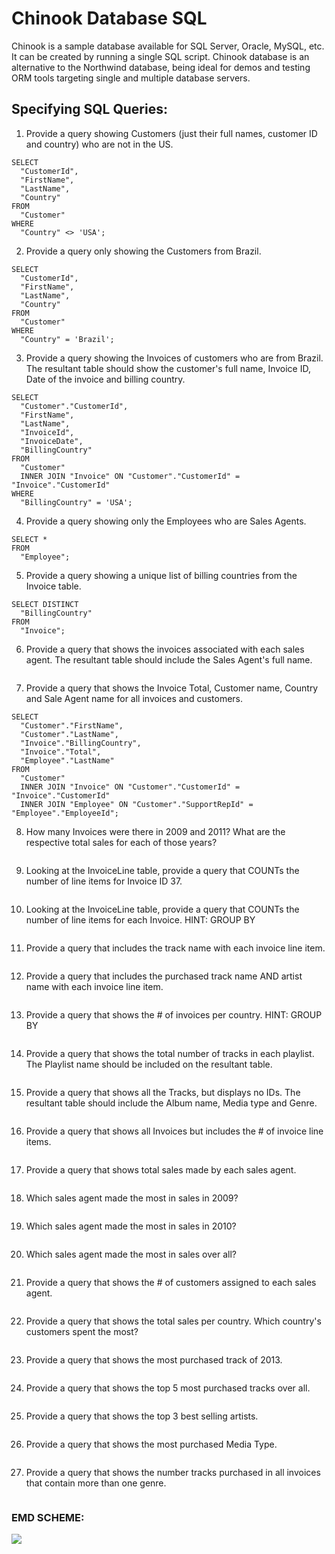 # Chinook Database SQL
Chinook is a sample database available for SQL Server, Oracle, MySQL, etc. It can be created by running a single SQL script. Chinook database is an alternative to the Northwind database, being ideal for demos and testing ORM tools targeting single and multiple database servers.

Specifying SQL Queries:
-------
1. Provide a query showing Customers (just their full names, customer ID and country) who are not in the US.
```
SELECT
  "CustomerId",
  "FirstName",
  "LastName",
  "Country"
FROM
  "Customer"
WHERE
  "Country" <> 'USA';
```

2. Provide a query only showing the Customers from Brazil.
```
SELECT
  "CustomerId",
  "FirstName",
  "LastName",
  "Country"
FROM
  "Customer"
WHERE
  "Country" = 'Brazil';
```

3. Provide a query showing the Invoices of customers who are from Brazil. The resultant table should show the customer's full name, Invoice ID, Date of the invoice and billing country.
```
SELECT
  "Customer"."CustomerId",
  "FirstName",
  "LastName",
  "InvoiceId",
  "InvoiceDate",
  "BillingCountry"
FROM
  "Customer"
  INNER JOIN "Invoice" ON "Customer"."CustomerId" = "Invoice"."CustomerId"
WHERE
  "BillingCountry" = 'USA';
```

4. Provide a query showing only the Employees who are Sales Agents.
```
SELECT * 
FROM 
  "Employee";
```

5. Provide a query showing a unique list of billing countries from the Invoice table. 
```
SELECT DISTINCT
  "BillingCountry"
FROM
  "Invoice";
```

6. Provide a query that shows the invoices associated with each sales agent. The resultant table should include the Sales Agent's full name.
```

```

7. Provide a query that shows the Invoice Total, Customer name, Country and Sale Agent name for all invoices and customers. 
```
SELECT
  "Customer"."FirstName",
  "Customer"."LastName",
  "Invoice"."BillingCountry",
  "Invoice"."Total",
  "Employee"."LastName"
FROM
  "Customer"
  INNER JOIN "Invoice" ON "Customer"."CustomerId" = "Invoice"."CustomerId"
  INNER JOIN "Employee" ON "Customer"."SupportRepId" = "Employee"."EmployeeId";
```

8. How many Invoices were there in 2009 and 2011? What are the respective total sales for each of those years?
```

```

9. Looking at the InvoiceLine table, provide a query that COUNTs the number of line items for Invoice ID 37.
```

```

10. Looking at the InvoiceLine table, provide a query that COUNTs the number of line items for each Invoice. HINT: GROUP BY
```

```

11. Provide a query that includes the track name with each invoice line item. 
```

```

12. Provide a query that includes the purchased track name AND artist name with each invoice line item.
```

```

13. Provide a query that shows the # of invoices per country. HINT: GROUP BY 
```

```

14. Provide a query that shows the total number of tracks in each playlist. The Playlist name should be included on the resultant table. 
```

```

15. Provide a query that shows all the Tracks, but displays no IDs. The resultant table should include the Album name, Media type and Genre.
```

```

16. Provide a query that shows all Invoices but includes the # of invoice line items. 
```

```

17. Provide a query that shows total sales made by each sales agent.
```

```

18. Which sales agent made the most in sales in 2009?
```

```

19. Which sales agent made the most in sales in 2010?
```

```

20. Which sales agent made the most in sales over all?
```

```

21. Provide a query that shows the # of customers assigned to each sales agent. 
```

```

22. Provide a query that shows the total sales per country. Which country's customers spent the most?
```

```

23. Provide a query that shows the most purchased track of 2013.
```

```

24. Provide a query that shows the top 5 most purchased tracks over all. 
```

```

25. Provide a query that shows the top 3 best selling artists.
```

```

26. Provide a query that shows the most purchased Media Type. 
```

```

27. Provide a query that shows the number tracks purchased in all invoices that contain more than one genre. 
```

```


### EMD SCHEME:
![](https://user-images.githubusercontent.com/40778282/84611232-34ef3300-ae8b-11ea-8f43-b5a70a750e62.png)









